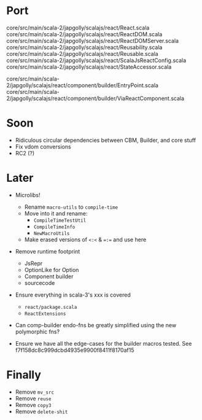 Port
====

core/src/main/scala-2/japgolly/scalajs/react/React.scala
core/src/main/scala-2/japgolly/scalajs/react/ReactDOM.scala
core/src/main/scala-2/japgolly/scalajs/react/ReactDOMServer.scala
core/src/main/scala-2/japgolly/scalajs/react/Reusability.scala
core/src/main/scala-2/japgolly/scalajs/react/Reusable.scala
core/src/main/scala-2/japgolly/scalajs/react/ScalaJsReactConfig.scala
core/src/main/scala-2/japgolly/scalajs/react/StateAccessor.scala

core/src/main/scala-2/japgolly/scalajs/react/component/builder/EntryPoint.scala
core/src/main/scala-2/japgolly/scalajs/react/component/builder/ViaReactComponent.scala

Soon
====
* Ridiculous circular dependencies between CBM, Builder, and core stuff
* Fix vdom conversions
* RC2 (?)

Later
=====

* Microlibs!
  * Rename `macro-utils` to `compile-time`
  * Move into it and rename:
    * `CompileTimeTestUtil`
    * `CompileTimeInfo`
    * `NewMacroUtils`
  * Make erased versions of `<:<` & `=:=` and use here

* Remove runtime footprint
  * JsRepr
  * OptionLike for Option
  * Component builder
  * sourcecode

* Ensure everything in scala-3's xxx is covered
  * `react/package.scala`
  * `ReactExtensions`

* Can comp-builder endo-fns be greatly simplified using the new polymorphic fns?

* Ensure we have all the edge-cases for the builder macros tested.
  See f7f158dc8c999dcbd4935e9900f8411f8170af15

Finally
=======
* Remove `mv_src`
* Remove `reuse`
* Remove `copy3`
* Remove `delete-shit`
